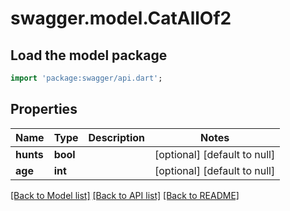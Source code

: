 # swagger.model.CatAllOf2

## Load the model package
```dart
import 'package:swagger/api.dart';
```

## Properties
Name | Type | Description | Notes
------------ | ------------- | ------------- | -------------
**hunts** | **bool** |  | [optional] [default to null]
**age** | **int** |  | [optional] [default to null]

[[Back to Model list]](../README.md#documentation-for-models) [[Back to API list]](../README.md#documentation-for-api-endpoints) [[Back to README]](../README.md)

